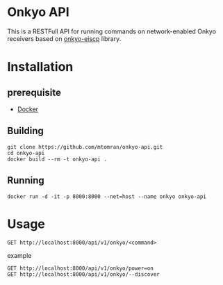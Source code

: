 # Onkyo API
This is a RESTFull API for running commands on network-enabled Onkyo receivers based on [onkyo-eiscp](https://github.com/miracle2k/onkyo-eiscp) library.

# Installation
## prerequisite
- [Docker](https://www.docker.com/)

## Building

    git clone https://github.com/mtomran/onkyo-api.git
    cd onkyo-api
    docker build --rm -t onkyo-api .

## Running     

    docker run -d -it -p 8000:8000 --net=host --name onkyo onkyo-api
    
# Usage

    GET http://localhost:8000/api/v1/onkyo/<command>

example

    GET http://localhost:8000/api/v1/onkyo/power=on
    GET http://localhost:8000/api/v1/onkyo/--discover